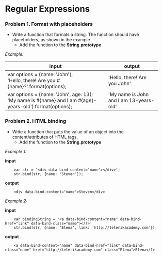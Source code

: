 Regular Expressions
=======

### Problem 1. Format with placeholders
*	Write a function that formats a string. The function should have placeholders, as shown in the example
	*	Add the function to the **String.prototype**

_Example:_

| input | output |
| ------------------------------------------------------- | ------------------------------------------ |
|	var options = {name: 'John'};<br/>'Hello, there! Are you #{name}?'.format(options);	| 'Hello, there! Are you John'|
|	var options = {name: 'John', age: 13};<br/>'My name is #{name} and I am #{age}-years-old').format(options);|'My name is John and I am 13-years-old' |

### Problem 2. HTML binding
*	Write a function that puts the value of an object into the content/attributes of HTML tags.
	*	Add the function to the **String.prototype**

_Example 1:_

**input**

		var str = '<div data-bind-content="name"></div>';
		str.bind(str, {name: 'Steven'});

**output**

		<div data-bind-content="name">Steven</div>

_Example 2:_

**input**
		
		var bindingString = '<a data-bind-content="name" data-bind-href="link" data-bind-class="name"></?>'
		str.bind(str, {name: 'Elena', link: 'http://telerikacademy.com'});

**output**

		<a data-bind-content="name" data-bind-href="link" data-bind-class="name" href="http://telerikacademy.com" class="Elena">Elena</?>
